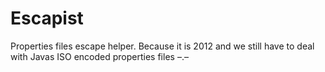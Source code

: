 Escapist
========

Properties files escape helper. Because it is 2012 and we still have to deal with Javas ISO encoded properties files –.–
